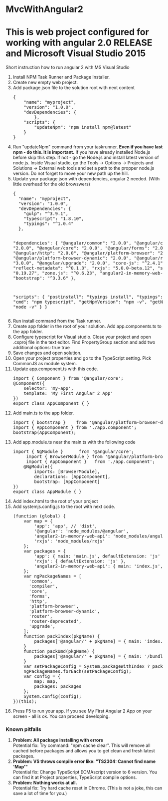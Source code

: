 # MvcWithAngular2
<h1>This is web project configured for working with angular 2.0 RELEASE and Microsoft Visual Studio 2015</h1>

Short instruction how to run angular 2 with MS Visual Studio

<ol>
<li>Install NPM Task Runner and Package Installer.</li>
<li>Create new empty web project.</li>
<li>Add package.json file to the solution root with next content
<pre>
{
    "name": "myproject",
    "version": "1.0.0",
    "devDependencies": {
        },
    "scripts": {
        "updateNpm": "npm install npm@latest"
    }
} 
</pre>
</li>
<li>Run "updateNpm" command from your taskrunner. <b>Even if you have last npm - do this. It is important.</b>
If you have already installed Node.js before skip this step. If not - go the Node.js and install latest version of node.js.
Inside Visual studio, go the Tools -> Options -> Projects and Solutions -> External web tools and set a path to the propper node.js version. Do not forget to move your new path up the hill.</li>
<li>Update your package json with dependencies, angular 2 needed. (With little overhead for the old browswers)
<pre>
{
  "name": "myproject",
  "version": "1.0.0",
  "devDependencies": {
    "gulp": "^3.9.1",
    "typescript": "1.8.10",
    "typings": "^1.0.4"
  },

  "dependencies": {
    "@angular/common": "2.0.0",
    "@angular/compiler": "2.0.0",
    "@angular/core": "2.0.0",
    "@angular/forms": "2.0.0",
    "@angular/http": "2.0.0",
    "@angular/platform-browser": "2.0.0",
    "@angular/platform-browser-dynamic": "2.0.0",
    "@angular/router": "3.0.0",
    "@angular/upgrade": "2.0.0",
    "core-js": "^2.4.1",
    "reflect-metadata": "^0.1.3",
    "rxjs": "5.0.0-beta.12",
    "systemjs": "0.19.27",
    "zone.js": "^0.6.23",
    "angular2-in-memory-web-api": "0.0.20",
    "bootstrap": "^3.3.6"
  },

  "scripts": {
    "postinstall": "typings install",
    "typings": "typings",
    "cmd": "npm typescript",
    "getNpmVersion": "npm -v",
    "getNodeVersion": "node -v"
  }
}</pre></li>

<li>Run install command from the Task runner.</li>
<li>Create app folder in the root of your solution. Add app.components.ts to the app folder.</li>
<li>Configure typescript for Visual studio. Close your project and open .csproj file in the text editor. Find PropertyGroup section and add two additional options: 
<TypeScriptExperimentalDecorators>true</TypeScriptExperimentalDecorators> <TypeScriptEmitDecoratorMetadata>true</TypeScriptEmitDecoratorMetadata> </li>
<li>Save changes and open solution.</li>
<li>Open your project properties and go to the TypeScript setting. Pick CommonJS as module system.</li>
<li>Update app.component.ts with this code.
<pre>
import { Component } from '@angular/core';
@Component({
    selector: 'my-app',
    template: 'My First Angular 2 App'
})
export class AppComponent { }  </pre></li>

<li>Add main.ts to the app folder.
<pre>import { bootstrap }    from '@angular/platform-browser-dynamic';
import { AppComponent } from './app.component';
bootstrap(AppComponent);</pre></li>

<li>Add app.module.ts near the main.ts with the following code 
<pre>import { NgModule }      from '@angular/core';
     import { BrowserModule } from '@angular/platform-browser';
     import { AppComponent }   from './app.component';
    @NgModule({
        imports: [BrowserModule],
        declarations: [AppComponent],
        bootstrap: [AppComponent]
})
export class AppModule { }
</pre></li>

<li>Add index.html to the root of your project</li>

<li>Add systemjs.config.js to the root with next code.
<pre>(function (global) {
    var map = {
        'app': 'app', // 'dist',
        '@angular': 'node_modules/@angular',
        'angular2-in-memory-web-api': 'node_modules/angular2-in-memory-web-api',
        'rxjs': 'node_modules/rxjs'
    };
    var packages = {
        'app': { main: 'main.js', defaultExtension: 'js' },
        'rxjs': { defaultExtension: 'js' },
        'angular2-in-memory-web-api': { main: 'index.js', defaultExtension: 'js' },
    };
    var ngPackageNames = [
      'common',
      'compiler',
      'core',
      'forms',
      'http',
      'platform-browser',
      'platform-browser-dynamic',
      'router',
      'router-deprecated',
      'upgrade',
    ];
    function packIndex(pkgName) {
        packages['@angular/' + pkgName] = { main: 'index.js', defaultExtension: 'js' };
    }
    function packUmd(pkgName) {
        packages['@angular/' + pkgName] = { main: '/bundles/' + pkgName + '.umd.js', defaultExtension: 'js' };
    }
    var setPackageConfig = System.packageWithIndex ? packIndex : packUmd;
    ngPackageNames.forEach(setPackageConfig);
    var config = {
        map: map,
        packages: packages
    };
    System.config(config);
})(this);
</pre></li>
<li>Press F5 to run your app. If you see My First Angular 2 App on your screen - all is ok. You can proceed developing.</li>
</ol>

<h3>Known pitfalls</h3>
<ol>
<li><strong>Problem: All package installing with errors</strong></li>
Potential fix: Try command:  "npm cache clear". This will remove all cached before packages and allows you to get clean and fresh latest packages.

<li><strong>Problem: VS throws compile error like: "TS2304: Cannot find name 'Map'"</strong></li>
Potential fix: Change TypeScript ECMAscript version to 6 version. You can find it at Project properties, TypeScript compile options.

<li><strong>Problem: Nothing works at all.</strong></li> 
Potential fix: Try hard cache reset in Chrome. (This is not a joke, this can save a lot of time for you.)
